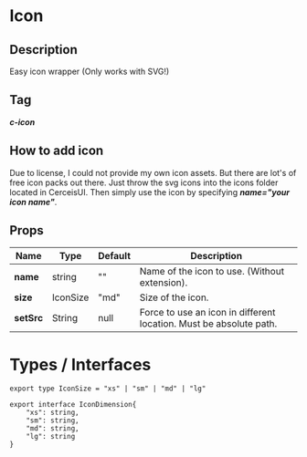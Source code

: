 # Icon

## Description
Easy icon wrapper (Only works with SVG!)

## Tag
***c-icon***

## How to add icon
Due to license, I could not provide my own icon assets. But there are lot's of free icon packs out there. Just throw the svg icons into the icons folder located in CerceisUI. Then simply use the icon by specifying ***name="your icon name"***.

## Props
|Name|Type|Default|Description|
|---|---|---|---|
|**name**|string|""|Name of the icon to use. (Without extension).|
|**size**|IconSize|"md"|Size of the icon.|
|**setSrc**|String|null|Force to use an icon in different location. Must be absolute path.|

# Types / Interfaces
```
export type IconSize = "xs" | "sm" | "md" | "lg" 

export interface IconDimension{
	"xs": string,
	"sm": string,
	"md": string,
	"lg": string
}
```